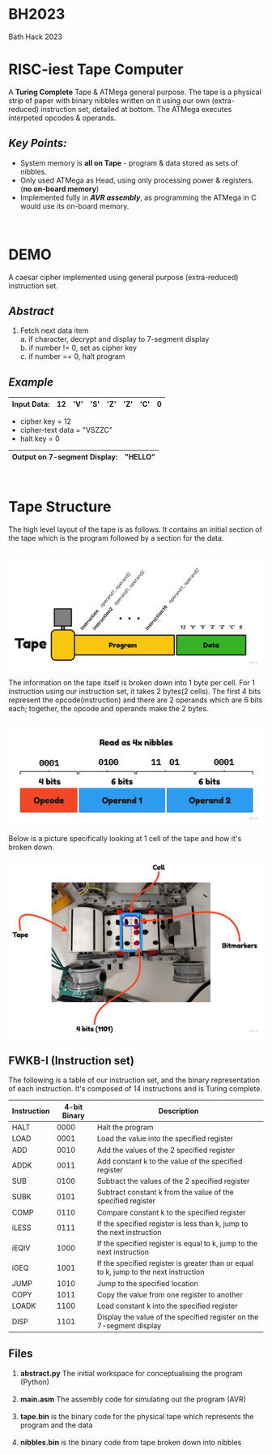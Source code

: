 # BH2023

Bath Hack 2023

# **RISC-iest Tape Computer**

A **Turing Complete** Tape & ATMega general purpose. The tape is a physical strip of paper with binary nibbles written on it using our own (extra-reduced) instruction set, detailed at bottom. The ATMega executes interpeted opcodes & operands.

## _Key Points:_

-   System memory is **all on Tape** - program & data stored as sets of nibbles.
-   Only used ATMega as Head, using only processing power & registers. <br>(**no on-board memory**)
-   Implemented fully in **_AVR assembly_**, as programming the ATMega in C would use its on-board memory.

<br>

# **DEMO**

A caesar cipher implemented using general purpose (extra-reduced) instruction set.

## _Abstract_

1.  Fetch next data item <br>
    a. if character, decrypt and display to 7-segment display<br>
    b. if number != 0, set as cipher key<br>
    c. if number == 0, halt program

## _Example_

| **Input** Data: | 12  | 'V' | 'S' | 'Z' | 'Z' | 'C' | 0   |
| --------------- | --- | --- | --- | --- | --- | --- | --- |

-   cipher key = 12 <br>
-   cipher-text data = "VSZZC" <br>
-   halt key = 0
    <br>

| **Output** on 7-segment Display: | "HELLO" |
| -------------------------------- | ------- |

<br>

# **Tape Structure**

The high level layout of the tape is as follows. It contains an initial section of the tape which is the program followed by a section for the data. <br><br>

![Layout](res/Tape%20layout.jpeg "Tape layout")

The information on the tape itself is broken down into 1 byte per cell. For 1 instruction using our instruction set, it takes 2 bytes(2 cells). The first 4 bits represent the opcode(instruction) and there are 2 operands which are 6 bits each; together, the opcode and operands make the 2 bytes. <br><br>

![Tape structure](res/Tape%20structure.jpeg "Tape structure")

Below is a picture specifically looking at 1 cell of the tape and how it's broken down. <br><br>
![Cells on tape](res/Cells.jpeg "Cells on tape")

## FWKB-I (Instruction set)

The following is a table of our instruction set, and the binary representation of each instruction. It's composed of 14 instructions and is Turing complete. <br>

| Instruction | 4-bit Binary | Description                                                                           |
| ----------- | ------------ | ------------------------------------------------------------------------------------- |
| HALT        | 0000         | Halt the program                                                                      |
| LOAD        | 0001         | Load the value into the specified register                                            |
| ADD         | 0010         | Add the values of the 2 specified register                                            |
| ADDK        | 0011         | Add constant k to the value of the specified register                                 |
| SUB         | 0100         | Subtract the values of the 2 specified register                                       |
| SUBK        | 0101         | Subtract constant k from the value of the specified register                          |
| COMP        | 0110         | Compare constant k to the specified register                                          |
| iLESS       | 0111         | If the specified register is less than k, jump to the next instruction                |
| iEQIV       | 1000         | If the specified register is equal to k, jump to the next instruction                 |
| iGEQ        | 1001         | If the specified register is greater than or equal to k, jump to the next instruction |
| JUMP        | 1010         | Jump to the specified location                                                        |
| COPY        | 1011         | Copy the value from one register to another                                           |
| LOADK       | 1100         | Load constant k into the specified register                                           |
| DISP        | 1101         | Display the value of the specified register on the 7-segment display                  |

## Files

1. **abstract.py** The initial workspace for conceptualising the program (Python) <br><br>
2. **main.asm** The assembly code for simulating out the program (AVR) <br><br>
3. **tape.bin** is the binary code for the physical tape which represents the program and the data <br><br>
4. **nibbles.bin** is the binary code from tape broken down into nibbles
